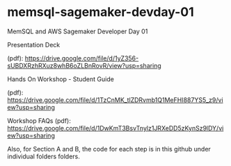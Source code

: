 # memsql-sagemaker-devday-01
MemSQL and AWS Sagemaker Developer Day 01

Presentation Deck 

(pdf): https://drive.google.com/file/d/1yZ356-sUBDXRzhRXuz8whB6oZLBnRovR/view?usp=sharing

Hands On Workshop - Student Guide

(pdf): https://drive.google.com/file/d/1TzCnMK_tlZDRvmb1Q1MeFHI887YS5_z9/view?usp=sharing

Workshop FAQs
(pdf): https://drive.google.com/file/d/1DwKmT3BsvTnylz1JRXeDD5zKynSz9lDY/view?usp=sharing


Also, for Section A and B, the code for each step is in this github under individual folders folders.
